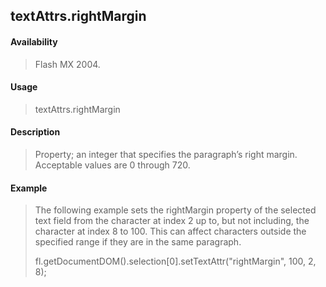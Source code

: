 ## textAttrs.rightMargin

#### Availability

> Flash MX 2004.

#### Usage

> textAttrs.rightMargin

#### Description

> Property; an integer that specifies the paragraph’s right margin. Acceptable values are 0 through 720.

#### Example

> The following example sets the rightMargin property of the selected text field from the character at index 2 up to, but not including, the character at index 8 to 100. This can affect characters outside the specified range if they are in the same paragraph.
>
> fl.getDocumentDOM().selection\[0\].setTextAttr("rightMargin", 100, 2, 8);
